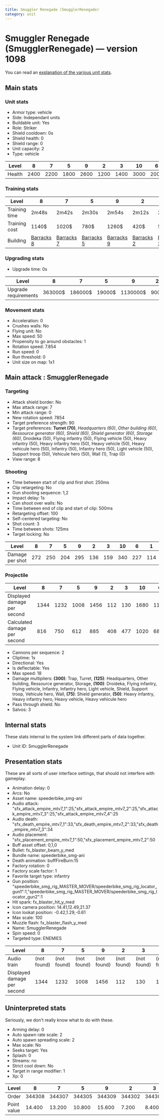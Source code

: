 ```yaml
---
title: Smuggler Renegade (SmugglerRenegade)
category: unit
---
```


# Smuggler Renegade (SmugglerRenegade) — version 1098

You can read an [explanation  of the various unit stats](unitexplained.md).

## Main stats

### Unit stats

  * Armor type: vehicle
  * Side: Independant units
  * Buildable unit: Yes
  * Role: Striker
  * Shield cooldown: 0s
  * Shield health: 0
  * Shield range: 0
  * Unit capacity: 2
  * Type: vehicle

|Level |8   |7   |5   |9   |2   |3   |10  |6   |1   |4   |
|------|----|----|----|----|----|----|----|----|----|----|
|Health|2400|2200|1800|2600|1200|1400|3000|2000|1000|1600|


### Training stats

|Level        |8                                  |7                                  |5                                  |9                                  |2                                  |3                                  |10                                  |6                                  |1                                  |4                                  |
|-------------|-----------------------------------|-----------------------------------|-----------------------------------|-----------------------------------|-----------------------------------|-----------------------------------|------------------------------------|-----------------------------------|-----------------------------------|-----------------------------------|
|Training time|2m48s                              |2m42s                              |2m30s                              |2m54s                              |2m12s                              |2m18s                              |3m                                  |2m36s                              |2m6s                               |2m24s                              |
|Training cost|1140$                              |1020$                              |780$                               |1260$                              |420$                               |540$                               |1380$                               |900$                               |300$                               |660$                               |
|Building     |[Barracks 8](smugglerBarracks.html)|[Barracks 7](smugglerBarracks.html)|[Barracks 5](smugglerBarracks.html)|[Barracks 9](smugglerBarracks.html)|[Barracks 2](smugglerBarracks.html)|[Barracks 3](smugglerBarracks.html)|[Barracks 10](smugglerBarracks.html)|[Barracks 6](smugglerBarracks.html)|[Barracks 1](smugglerBarracks.html)|[Barracks 4](smugglerBarracks.html)|


### Upgrading stats

  * Upgrade time: 0s

|Level               |8      |7      |5     |9       |2   |3    |10      |6      |1   |4     |
|--------------------|-------|-------|------|--------|----|-----|--------|-------|----|------|
|Upgrade requirements|363000$|186000$|19000$|1130000$|900$|5000$|1947000$|119000$|500$|14000$|


### Movement stats

  * Acceleration: 0
  * Crushes walls: No
  * Flying unit: No
  * Max speed: 50
  * Propensity to go around obstacles: 1
  * Rotation speed: 7.854
  * Run speed: 0
  * Run threshold: 0
  * Unit size on map: 1x1

## Main attack : SmugglerRenegade

### Targeting

  * Attack shield border: No
  * Max attack range: 7
  * Min attack range: 0
  * New rotation speed: 7854
  * Target preference strength: 90
  * Target preferences: **Turret (70)**, _Headquarters (60)_, _Other building (60)_, _Ressource generator (60)_, _Shield (60)_, _Shield generator (60)_, _Storage (60)_, Droideka (50), Flying infantry (50), Flying vehicle (50), Heavy infantry (50), Heavy infantry hero (50), Heavy vehicle (50), Heavy vehicule hero (50), Infantry (50), Infantry hero (50), Light vehicle (50), Support troop (50), Vehicule hero (50), Wall (1), Trap (0)
  * View range: 8

### Shooting

  * Time between start of clip and first shot: 250ms
  * Clip retargeting: No
  * Gun shooting sequence: 1,2
  * Impact delay: 1s
  * Can shoot over walls: No
  * Time between end of clip and start of clip: 500ms
  * Retargeting offset: 100
  * Self-centered targeting: No
  * Shot count: 3
  * Time between shots: 125ms
  * Target locking: No

|Level          |8  |7  |5  |9  |2  |3  |10 |6  |1  |4  |
|---------------|---|---|---|---|---|---|---|---|---|---|
|Damage per shot|272|250|204|295|136|159|340|227|114|182|


### Projectile

|Level                       |8   |7   |5   |9   |2  |3  |10  |6   |1  |4  |
|----------------------------|----|----|----|----|---|---|----|----|---|---|
|Displayed damage per second |1344|1232|1008|1456|112|130|1680|1120|93 |149|
|Calculated damage per second|816 |750 |612 |885 |408|477|1020|681 |342|546|


  * Cannons per sequence: 2
  * Cliptime: 1s
  * Directional: Yes
  * Is deflectable: Yes
  * Max speed: 18
  * Damage multipliers: **(300)**: Trap, Turret, **(125)**: Headquarters, Other building, Ressource generator, Storage, **(100)**: Droideka, Flying infantry, Flying vehicle, Infantry, Infantry hero, Light vehicle, Shield, Support troop, Vehicule hero, Wall, **(75)**: Shield generator, **(50)**: Heavy infantry, Heavy infantry hero, Heavy vehicle, Heavy vehicule hero
  * Pass through shield: No
  * Salvos: 3

## Internal stats

These stats internal to the system link different parts of data together.

  * Unit ID: SmugglerRenegade

## Presentation stats

These are all sorts of user interface settings, that should not interfere with gameplay.

  * Animation delay: 0
  * Arcs: No
  * Asset name: speederbike_smg-ani
  * Audio attack: "sfx_attack_empire_mtv7_1":25,"sfx_attack_empire_mtv7_2":25,"sfx_attack_empire_mtv7_3":25,"sfx_attack_empire_mtv7_4":25
  * Audio death: "sfx_death_empire_mtv7_1":33,"sfx_death_empire_mtv7_2":33,"sfx_death_empire_mtv7_3":34
  * Audio placement: "sfx_placement_empire_mtv7_1":50,"sfx_placement_empire_mtv7_2":50
  * Buff asset offset: 0,1,0
  * Bullet: fx_blaster_beam_y_med
  * Bundle name: speederbike_smg-ani
  * Death animation: buffFireBurn:15
  * Factory rotation: 0
  * Factory scale factor: 1
  * Favorite target type: infantry
  * Gun position: "speederbike_smg_rig_MASTER_MOVER/speederbike_smg_rig_locator_gun1":1,"speederbike_smg_rig_MASTER_MOVER/speederbike_smg_rig_locator_gun2":1
  * Hit spark: fx_blaster_hit_y_med
  * Icon camera position: 14.41,12.49,21.37
  * Icon lookat position: -0.42,1.29,-0.61
  * Max scale: 100
  * Muzzle flash: fx_blaster_flash_y_med
  * Name: SmugglerRenegade
  * Spin speed: 0
  * Targeted type: ENEMIES

|Level                      |8          |7          |5          |9          |2          |3          |10         |6          |1                                                                                                                      |4          |
|---------------------------|-----------|-----------|-----------|-----------|-----------|-----------|-----------|-----------|-----------------------------------------------------------------------------------------------------------------------|-----------|
|Audio train                |(not found)|(not found)|(not found)|(not found)|(not found)|(not found)|(not found)|(not found)|"sfx_ui_unitcomplete_darktrooper_01":35,"sfx_ui_unitcomplete_darktrooper_02":35,"sfx_ui_unitcomplete_darktrooper_03":30|(not found)|
|Displayed damage per second|1344       |1232       |1008       |1456       |112        |130        |1680       |1120       |93                                                                                                                     |149        |


## Uninterpreted stats

Seriously, we don't really know what to do with these.

  * Arming delay: 0
  * Auto spawn rate scale: 2
  * Auto spawn spreading scale: 2
  * Max scale: No
  * Seeks target: Yes
  * Splash: 0
  * Streams: no
  * Strict cool down: No
  * Target in range modifier: 1
  * Xp: 0

|Level      |8     |7     |5     |9     |2     |3     |10    |6     |1     |4     |
|-----------|------|------|------|------|------|------|------|------|------|------|
|Order      |344308|344307|344305|344309|344302|344303|344310|344306|344301|344304|
|Point value|14.400|13.200|10.800|15.600|7.200 |8.400 |18    |12    |6     |9.600 |


